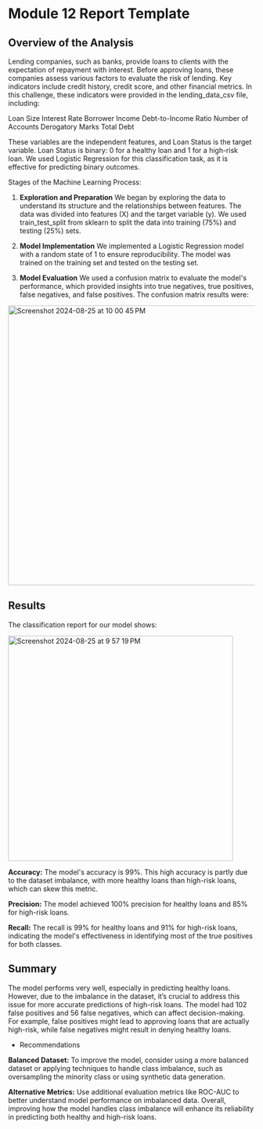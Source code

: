# Module 12 Report Template

## Overview of the Analysis
Lending companies, such as banks, provide loans to clients with the expectation of repayment with interest. Before approving loans, these companies assess various factors to evaluate the risk of lending. Key indicators include credit history, credit score, and other financial metrics. In this challenge, these indicators were provided in the lending_data_csv file, including:

Loan Size
Interest Rate
Borrower Income
Debt-to-Income Ratio
Number of Accounts
Derogatory Marks
Total Debt

These variables are the independent features, and Loan Status is the target variable. Loan Status is binary: 0 for a healthy loan and 1 for a high-risk loan. We used Logistic Regression for this classification task, as it is effective for predicting binary outcomes.

Stages of the Machine Learning Process:

1. **Exploration and Preparation**
We began by exploring the data to understand its structure and the relationships between features. The data was divided into features (X) and the target variable (y). We used train_test_split from sklearn to split the data into training (75%) and testing (25%) sets.

2. **Model Implementation**
We implemented a Logistic Regression model with a random state of 1 to ensure reproducibility. The model was trained on the training set and tested on the testing set.

 3. **Model Evaluation**
We used a confusion matrix to evaluate the model's performance, which provided insights into true negatives, true positives, false negatives, and false positives. The confusion matrix results were:

<img width="570" alt="Screenshot 2024-08-25 at 10 00 45 PM" src="https://github.com/user-attachments/assets/cf5f9534-ecad-49ac-86b6-f5db64628c3f">

## Results
The classification report for our model shows:

<img width="459" alt="Screenshot 2024-08-25 at 9 57 19 PM" src="https://github.com/user-attachments/assets/74b5e173-0ae6-46db-8e56-660a2ab63a69">

**Accuracy:** The model's accuracy is 99%. This high accuracy is partly due to the dataset imbalance, with more healthy loans than high-risk loans, which can skew this metric.

**Precision:** The model achieved 100% precision for healthy loans and 85% for high-risk loans.

**Recall:** The recall is 99% for healthy loans and 91% for high-risk loans, indicating the model's effectiveness in identifying most of the true positives for both classes.

## Summary
The model performs very well, especially in predicting healthy loans. However, due to the imbalance in the dataset, it’s crucial to address this issue for more accurate predictions of high-risk loans. The model had 102 false positives and 56 false negatives, which can affect decision-making. For example, false positives might lead to approving loans that are actually high-risk, while false negatives might result in denying healthy loans.

- Recommendations

**Balanced Dataset:** To improve the model, consider using a more balanced dataset or applying techniques to handle class imbalance, such as oversampling the minority class or using synthetic data generation.

**Alternative Metrics:**  Use additional evaluation metrics like ROC-AUC to better understand model performance on imbalanced data.
Overall, improving how the model handles class imbalance will enhance its reliability in predicting both healthy and high-risk loans.

